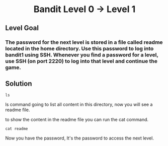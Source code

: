 <p align="center">
  <h1 align="center"><b>Bandit Level 0 → Level 1</b></h1>
</p>

## Level Goal

### The password for the next level is stored in a file called readme located in the home directory. Use this password to log into bandit1 using SSH. Whenever you find a password for a level, use SSH (on port 2220) to log into that level and continue the game.

## Solution

```shell
ls
```
ls command going to list all content in this directory, now you will see a readme file.

to show the content in the readme file you can run the cat command.

```shell
cat readme
```
Now you have the password, It's the password to access the next level.
